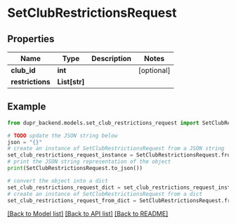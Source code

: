 # SetClubRestrictionsRequest


## Properties

Name | Type | Description | Notes
------------ | ------------- | ------------- | -------------
**club_id** | **int** |  | [optional] 
**restrictions** | **List[str]** |  | 

## Example

```python
from dupr_backend.models.set_club_restrictions_request import SetClubRestrictionsRequest

# TODO update the JSON string below
json = "{}"
# create an instance of SetClubRestrictionsRequest from a JSON string
set_club_restrictions_request_instance = SetClubRestrictionsRequest.from_json(json)
# print the JSON string representation of the object
print(SetClubRestrictionsRequest.to_json())

# convert the object into a dict
set_club_restrictions_request_dict = set_club_restrictions_request_instance.to_dict()
# create an instance of SetClubRestrictionsRequest from a dict
set_club_restrictions_request_from_dict = SetClubRestrictionsRequest.from_dict(set_club_restrictions_request_dict)
```
[[Back to Model list]](../README.md#documentation-for-models) [[Back to API list]](../README.md#documentation-for-api-endpoints) [[Back to README]](../README.md)


